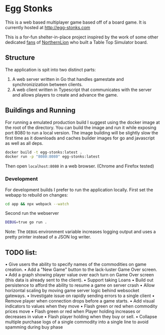 # Egg Stonks

This is a web based multiplayer game based off of a board game.  It is currently hosted at http://egg-stonks.com

This is a for-fun shelter-in-place project inspired by the work of some other dedicated [fans](https://reddit.com/user/SirToastyToes) of [NorthernLion](https://twitch.tv/northernlion) who built a Table Top Simulator board.

## Structure

The application is spit into two distinct parts:

1. A web server written in Go that handles gamestate and synchronizization between clients.
2. A web client written in Typescript that communicates with the server and allows players to create and advance the game.

## Buildings and Running

For running a emulated production build I suggest using the docker image at the root of the directory.  You can build the image and run it while exposing port 8080 to run a local version.  The image building will be slightly slow the first time as it downloads and caches builder images for go and javascript as well as all deps.

```bash
docker build -t egg-stonks:latest .
docker run -p "8080:8080" egg-stonks:latest
```

Then open `localhost:8080` in a web browser. (Chrome and Firefox tested)

### Development
For development builds I prefer to run the application locally.  First set the webapp to rebuild on changes:

```bash
cd app && npx webpack --watch
```

Second run the webserver
```bash
DEBUG=true go run .
```

Note: The `DEBUG` environment variable increases logging output and uses a pretty printer instead of a JSON log writer.


## TODO list:

 • Give users the ability to specify names of the commodities on game creation.
 • Add a "New Game" button to the lack-luster Game Over screen.
 • Add a graph showing player value over each turn on Game Over screen (this data is already sent to the client).
 • Support taking Loans
 • Build out persistence to afford the ability to resume a game on server crash
    • Allow horizontal scaling by moving game server logic behind websocket gateways.
 • Investigate issue on rapidly sending errors to a single client
 • Remove player when connection drops before a game starts.
 • Add visual indicators to values when they move
    • Flash green or red when commodity prices move
    • Flash green or red when Player holding increases or decreases in value
    • Flash player holding when they buy or sell.
 • Collapse multiple purchase logs of a single commodity into a single line to avoid spamming during buy phase
